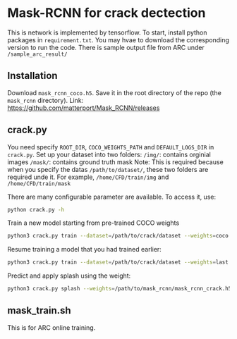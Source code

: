 # Mask-RCNN for crack dectection
This is network is implemented by tensorflow. To start, install python packages in `requirement.txt`. You may hvae to download the corresponding version to run the code. There is sample output file from ARC under `/sample_arc_result/`

## Installation
Download `mask_rcnn_coco.h5`. Save it in the root directory of the repo (the `mask_rcnn` directory).
Link: https://github.com/matterport/Mask_RCNN/releases

## crack.py
You need specify `ROOT_DIR`, `COCO_WEIGHTS_PATH` and `DEFAULT_LOGS_DIR` in `crack.py`. 
Set up your dataset into two folders:
`/img/`: contains orginial images
`/mask/`: contains ground truth mask
Note: This is required because when you specify the datas `/path/to/dataset/`, these two folders are required unde it. For example, `/home/CFD/train/img` and `/home/CFD/train/mask`

There are many configurable parameter are available. To access it, use:
```bash
python crack.py -h
```
Train a new model starting from pre-trained COCO weights
```bash
python3 crack.py train --dataset=/path/to/crack/dataset --weights=coco
```
Resume training a model that you had trained earlier:
```bash
python3 crack.py train --dataset=/path/to/crack/dataset --weights=last
```
Predict and apply splash using the weight:
```bash
python3 crack.py splash --weights=/path/to/mask_rcnn/mask_rcnn_crack.h5 --image=<file name or URL>
```
## mask_train.sh
This is for ARC online training.
